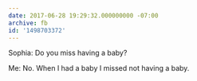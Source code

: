 ```yaml
---
date: 2017-06-28 19:29:32.000000000 -07:00
archive: fb
id: '1498703372'
---
```


Sophia: Do you miss having a baby?

Me: No. When I had a baby I missed not having a baby.
